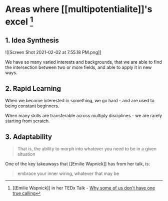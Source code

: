 # Areas where [[multipotentialite]]'s excel [^1]

## 1. Idea Synthesis

![[Screen Shot 2021-02-02 at 7.55.18 PM.png]]

We have so many varied interests and backgrounds, that we are able to find the intersection between two or more fields, and able to apply it in new ways.


##  2. Rapid Learning

When we become interested in something, we go hard - and are used to being constant beginners.

When many skills are transferable across multiply disciplines - we are rarely starting from scratch.

## 3. Adaptability 

> That is, the ability to morph into whatever you need to be in a given situation

One of the key takeaways that [[Emilie Wapnick]] has from her talk, is:

> embrace your inner wiring, whatever that may be

[^1]: [[Emilie Wapnick]] in her TEDx Talk - [Why some of us don't have one true calling](https://www.ted.com/talks/emilie_wapnick_why_some_of_us_don_t_have_one_true_calling)